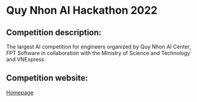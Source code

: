 # Quy Nhon AI Hackathon 2022

## Competition description:
The largest AI competition for engineers organized by Quy Nhon AI Center, FPT Software in collaboration with the Ministry of Science and Technology and VNExpress

## Competition website: 
[Homepage](https://hackathon.quynhon.ai/hackathon-2022/home)


